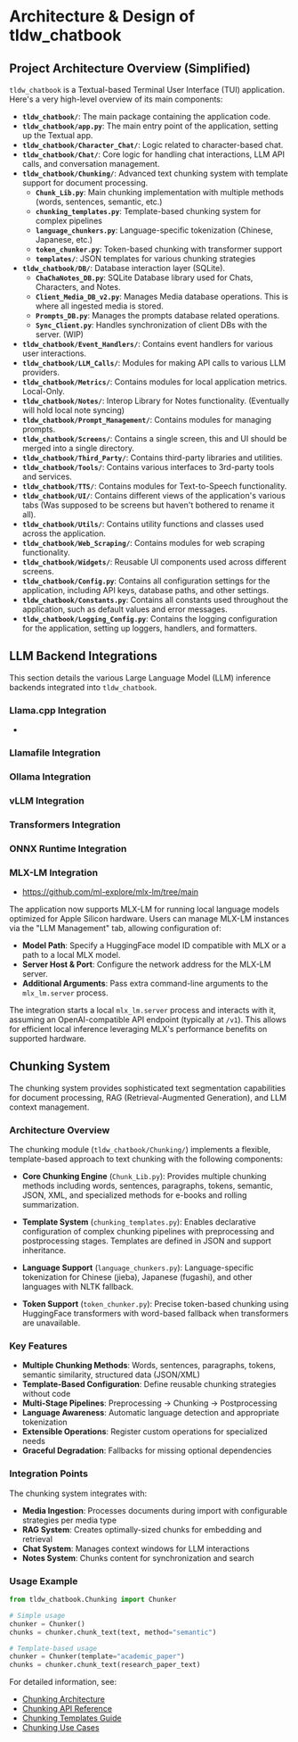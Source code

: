 # Architecture & Design of tldw_chatbook



## Project Architecture Overview (Simplified)

`tldw_chatbook` is a Textual-based Terminal User Interface (TUI) application. Here's a very high-level overview of its main components:

- **`tldw_chatbook/`**: The main package containing the application code.
- **`tldw_chatbook/app.py`**: The main entry point of the application, setting up the Textual app.
- **`tldw_chatbook/Character_Chat/`**: Logic related to character-based chat.
- **`tldw_chatbook/Chat/`**: Core logic for handling chat interactions, LLM API calls, and conversation management.
- **`tldw_chatbook/Chunking/`**: Advanced text chunking system with template support for document processing.
  - **`Chunk_Lib.py`**: Main chunking implementation with multiple methods (words, sentences, semantic, etc.)
  - **`chunking_templates.py`**: Template-based chunking system for complex pipelines
  - **`language_chunkers.py`**: Language-specific tokenization (Chinese, Japanese, etc.)
  - **`token_chunker.py`**: Token-based chunking with transformer support
  - **`templates/`**: JSON templates for various chunking strategies
- **`tldw_chatbook/DB/`**: Database interaction layer (SQLite).
  - **`ChaChaNotes_DB.py`**: SQLite Database library used for Chats, Characters, and Notes.
  - **`Client_Media_DB_v2.py`**: Manages Media database operations. This is where all ingested media is stored.
  - **`Prompts_DB.py`**: Manages the prompts database related operations.
  - **`Sync_Client.py`**: Handles synchronization of client DBs with the server. (WIP)
- **`tldw_chatbook/Event_Handlers/`**: Contains event handlers for various user interactions.
- **`tldw_chatbook/LLM_Calls/`**: Modules for making API calls to various LLM providers.
- **`tldw_chatbook/Metrics/`**: Contains modules for local application metrics. Local-Only.
- **`tldw_chatbook/Notes/`**: Interop Library for Notes functionality. (Eventually will hold local note syncing)
- **`tldw_chatbook/Prompt_Management/`**: Contains modules for managing prompts.
- **`tldw_chatbook/Screens/`**: Contains a single screen, this and UI should be merged into a single directory.
- **`tldw_chatbook/Third_Party/`**: Contains third-party libraries and utilities.
- **`tldw_chatbook/Tools/`**: Contains various interfaces to 3rd-party tools and services.
- **`tldw_chatbook/TTS/`**: Contains modules for Text-to-Speech functionality.
- **`tldw_chatbook/UI/`**: Contains different views of the application's various tabs (Was supposed to be screens but haven't bothered to rename it all).
- **`tldw_chatbook/Utils/`**: Contains utility functions and classes used across the application.
- **`tldw_chatbook/Web_Scraping/`**: Contains modules for web scraping functionality.
- **`tldw_chatbook/Widgets/`**: Reusable UI components used across different screens.
- **`tldw_chatbook/Config.py`**: Contains all configuration settings for the application, including API keys, database paths, and other settings.
- **`tldw_chatbook/Constants.py`**: Contains all constants used throughout the application, such as default values and error messages.
- **`tldw_chatbook/Logging_Config.py`**: Contains the logging configuration for the application, setting up loggers, handlers, and formatters.





## LLM Backend Integrations

This section details the various Large Language Model (LLM) inference backends integrated into `tldw_chatbook`.

### Llama.cpp Integration
- 

### Llamafile Integration

### Ollama Integration

### vLLM Integration

### Transformers Integration

### ONNX Runtime Integration

### MLX-LM Integration
- https://github.com/ml-explore/mlx-lm/tree/main

The application now supports MLX-LM for running local language models optimized for Apple Silicon hardware.
Users can manage MLX-LM instances via the "LLM Management" tab, allowing configuration of:

*   **Model Path**: Specify a HuggingFace model ID compatible with MLX or a path to a local MLX model.
*   **Server Host & Port**: Configure the network address for the MLX-LM server.
*   **Additional Arguments**: Pass extra command-line arguments to the `mlx_lm.server` process.

The integration starts a local `mlx_lm.server` process and interacts with it, assuming an OpenAI-compatible API endpoint (typically at `/v1`). This allows for efficient local inference leveraging MLX's performance benefits on supported hardware.


## Chunking System

The chunking system provides sophisticated text segmentation capabilities for document processing, RAG (Retrieval-Augmented Generation), and LLM context management.

### Architecture Overview

The chunking module (`tldw_chatbook/Chunking/`) implements a flexible, template-based approach to text chunking with the following components:

- **Core Chunking Engine** (`Chunk_Lib.py`): Provides multiple chunking methods including words, sentences, paragraphs, tokens, semantic, JSON, XML, and specialized methods for e-books and rolling summarization.

- **Template System** (`chunking_templates.py`): Enables declarative configuration of complex chunking pipelines with preprocessing and postprocessing stages. Templates are defined in JSON and support inheritance.

- **Language Support** (`language_chunkers.py`): Language-specific tokenization for Chinese (jieba), Japanese (fugashi), and other languages with NLTK fallback.

- **Token Support** (`token_chunker.py`): Precise token-based chunking using HuggingFace transformers with word-based fallback when transformers are unavailable.

### Key Features

- **Multiple Chunking Methods**: Words, sentences, paragraphs, tokens, semantic similarity, structured data (JSON/XML)
- **Template-Based Configuration**: Define reusable chunking strategies without code
- **Multi-Stage Pipelines**: Preprocessing → Chunking → Postprocessing
- **Language Awareness**: Automatic language detection and appropriate tokenization
- **Extensible Operations**: Register custom operations for specialized needs
- **Graceful Degradation**: Fallbacks for missing optional dependencies

### Integration Points

The chunking system integrates with:
- **Media Ingestion**: Processes documents during import with configurable strategies per media type
- **RAG System**: Creates optimally-sized chunks for embedding and retrieval
- **Chat System**: Manages context windows for LLM interactions
- **Notes System**: Chunks content for synchronization and search

### Usage Example

```python
from tldw_chatbook.Chunking import Chunker

# Simple usage
chunker = Chunker()
chunks = chunker.chunk_text(text, method="semantic")

# Template-based usage
chunker = Chunker(template="academic_paper")
chunks = chunker.chunk_text(research_paper_text)
```

For detailed information, see:
- [Chunking Architecture](Chunking_Architecture.md)
- [Chunking API Reference](Chunking_API_Reference.md)
- [Chunking Templates Guide](Chunking_Templates_Guide.md)
- [Chunking Use Cases](Chunking_Use_Cases.md)
